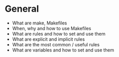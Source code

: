 # General

*    What are make, Makefiles
*    When, why and how to use Makefiles
*    What are rules and how to set and use them
*    What are explicit and implicit rules
*    What are the most common / useful rules
*    What are variables and how to set and use them
